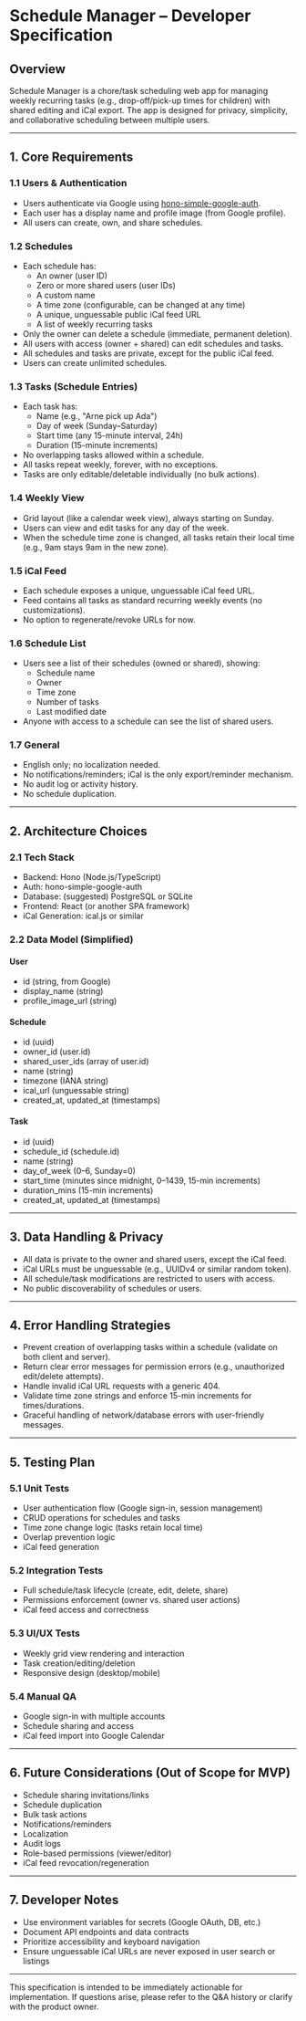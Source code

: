 # Schedule Manager – Developer Specification

## Overview
Schedule Manager is a chore/task scheduling web app for managing weekly recurring tasks (e.g., drop-off/pick-up times for children) with shared editing and iCal export. The app is designed for privacy, simplicity, and collaborative scheduling between multiple users.

---

## 1. Core Requirements

### 1.1 Users & Authentication
- Users authenticate via Google using [hono-simple-google-auth](https://www.npmjs.com/package/hono-simple-google-auth).
- Each user has a display name and profile image (from Google profile).
- All users can create, own, and share schedules.

### 1.2 Schedules
- Each schedule has:
  - An owner (user ID)
  - Zero or more shared users (user IDs)
  - A custom name
  - A time zone (configurable, can be changed at any time)
  - A unique, unguessable public iCal feed URL
  - A list of weekly recurring tasks
- Only the owner can delete a schedule (immediate, permanent deletion).
- All users with access (owner + shared) can edit schedules and tasks.
- All schedules and tasks are private, except for the public iCal feed.
- Users can create unlimited schedules.

### 1.3 Tasks (Schedule Entries)
- Each task has:
  - Name (e.g., "Arne pick up Ada")
  - Day of week (Sunday–Saturday)
  - Start time (any 15-minute interval, 24h)
  - Duration (15-minute increments)
- No overlapping tasks allowed within a schedule.
- All tasks repeat weekly, forever, with no exceptions.
- Tasks are only editable/deletable individually (no bulk actions).

### 1.4 Weekly View
- Grid layout (like a calendar week view), always starting on Sunday.
- Users can view and edit tasks for any day of the week.
- When the schedule time zone is changed, all tasks retain their local time (e.g., 9am stays 9am in the new zone).

### 1.5 iCal Feed
- Each schedule exposes a unique, unguessable iCal feed URL.
- Feed contains all tasks as standard recurring weekly events (no customizations).
- No option to regenerate/revoke URLs for now.

### 1.6 Schedule List
- Users see a list of their schedules (owned or shared), showing:
  - Schedule name
  - Owner
  - Time zone
  - Number of tasks
  - Last modified date
- Anyone with access to a schedule can see the list of shared users.

### 1.7 General
- English only; no localization needed.
- No notifications/reminders; iCal is the only export/reminder mechanism.
- No audit log or activity history.
- No schedule duplication.

---

## 2. Architecture Choices

### 2.1 Tech Stack
- Backend: Hono (Node.js/TypeScript)
- Auth: hono-simple-google-auth
- Database: (suggested) PostgreSQL or SQLite
- Frontend: React (or another SPA framework)
- iCal Generation: ical.js or similar

### 2.2 Data Model (Simplified)

#### User
- id (string, from Google)
- display_name (string)
- profile_image_url (string)

#### Schedule
- id (uuid)
- owner_id (user.id)
- shared_user_ids (array of user.id)
- name (string)
- timezone (IANA string)
- ical_url (unguessable string)
- created_at, updated_at (timestamps)

#### Task
- id (uuid)
- schedule_id (schedule.id)
- name (string)
- day_of_week (0–6, Sunday=0)
- start_time (minutes since midnight, 0–1439, 15-min increments)
- duration_mins (15-min increments)
- created_at, updated_at (timestamps)

---

## 3. Data Handling & Privacy
- All data is private to the owner and shared users, except the iCal feed.
- iCal URLs must be unguessable (e.g., UUIDv4 or similar random token).
- All schedule/task modifications are restricted to users with access.
- No public discoverability of schedules or users.

---

## 4. Error Handling Strategies
- Prevent creation of overlapping tasks within a schedule (validate on both client and server).
- Return clear error messages for permission errors (e.g., unauthorized edit/delete attempts).
- Handle invalid iCal URL requests with a generic 404.
- Validate time zone strings and enforce 15-min increments for times/durations.
- Graceful handling of network/database errors with user-friendly messages.

---

## 5. Testing Plan

### 5.1 Unit Tests
- User authentication flow (Google sign-in, session management)
- CRUD operations for schedules and tasks
- Time zone change logic (tasks retain local time)
- Overlap prevention logic
- iCal feed generation

### 5.2 Integration Tests
- Full schedule/task lifecycle (create, edit, delete, share)
- Permissions enforcement (owner vs. shared user actions)
- iCal feed access and correctness

### 5.3 UI/UX Tests
- Weekly grid view rendering and interaction
- Task creation/editing/deletion
- Responsive design (desktop/mobile)

### 5.4 Manual QA
- Google sign-in with multiple accounts
- Schedule sharing and access
- iCal feed import into Google Calendar

---

## 6. Future Considerations (Out of Scope for MVP)
- Schedule sharing invitations/links
- Schedule duplication
- Bulk task actions
- Notifications/reminders
- Localization
- Audit logs
- Role-based permissions (viewer/editor)
- iCal feed revocation/regeneration

---

## 7. Developer Notes
- Use environment variables for secrets (Google OAuth, DB, etc.)
- Document API endpoints and data contracts
- Prioritize accessibility and keyboard navigation
- Ensure unguessable iCal URLs are never exposed in user search or listings

---

This specification is intended to be immediately actionable for implementation. If questions arise, please refer to the Q&A history or clarify with the product owner.
